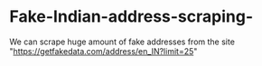 # Fake-Indian-address-scraping-
We can scrape huge amount of fake addresses from the site "https://getfakedata.com/address/en_IN?limit=25"
